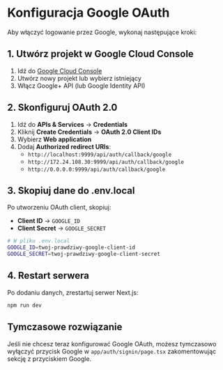 # Konfiguracja Google OAuth

Aby włączyć logowanie przez Google, wykonaj następujące kroki:

## 1. Utwórz projekt w Google Cloud Console

1. Idź do [Google Cloud Console](https://console.cloud.google.com/)
2. Utwórz nowy projekt lub wybierz istniejący
3. Włącz Google+ API (lub Google Identity API)

## 2. Skonfiguruj OAuth 2.0

1. Idź do **APIs & Services** → **Credentials**
2. Kliknij **Create Credentials** → **OAuth 2.0 Client IDs**
3. Wybierz **Web application**
4. Dodaj **Authorized redirect URIs**:
   - `http://localhost:9999/api/auth/callback/google`
   - `http://172.24.108.30:9999/api/auth/callback/google`
   - `http://0.0.0.0:9999/api/auth/callback/google`

## 3. Skopiuj dane do .env.local

Po utworzeniu OAuth client, skopiuj:
- **Client ID** → `GOOGLE_ID`
- **Client Secret** → `GOOGLE_SECRET`

```bash
# W pliku .env.local
GOOGLE_ID=twoj-prawdziwy-google-client-id
GOOGLE_SECRET=twoj-prawdziwy-google-client-secret
```

## 4. Restart serwera

Po dodaniu danych, zrestartuj serwer Next.js:

```bash
npm run dev
```

## Tymczasowe rozwiązanie

Jeśli nie chcesz teraz konfigurować Google OAuth, możesz tymczasowo wyłączyć przycisk Google w `app/auth/signin/page.tsx` zakomentowując sekcję z przyciskiem Google.